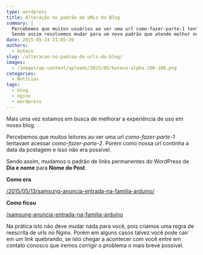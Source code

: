 ```yaml
---
type: wordpress
title: Alteração no padrão de URLs do Blog
summary: |
  Percebemos que muitos usuários ao ver uma url como-fazer-parte-1 tentavam acessar como-fazer-parte-2. Porém como nossa url continha a data da postagem e isso não era possível.
  Sendo assim resolvemos mudar para um novo padrão que atende melhor nossos leitores.
date: 2015-05-24 21:05:39
authors:
  - buteco
slug: /alteracao-no-padrao-de-urls-do-blog/
images:
  - /images/wp-content/uploads/2015/05/buteco-alpha-100-100.png
categories:
  - Notícias
tags:
  - blog
  - nginx
  - wordpress
---
```


Mais uma vez estamos em busca de melhorar a experiência de uso em nosso blog.

Percebemos que muitos leitores ao ver uma url <em>como-fazer-parte-1</em> tentavam acessar <em>como-fazer-parte-2</em>. Porém como nossa url continha a data da postagem e isso não era possível.

Sendo assim, mudamos o padrão de links permanentes do WordPress de <strong>Dia e nome</strong> para <strong>Nome do Post</strong>.

<strong>Como era</strong>

<a href="/samsung-anuncia-entrada-na-familia-arduino" target="_blank">/2015/05/13/samsung-anuncia-entrada-na-familia-arduino/</a>

<strong>Como ficou</strong>

<a href="/samsung-anuncia-entrada-na-familia-arduino" target="_blank">/samsung-anuncia-entrada-na-familia-arduino</a>

Na prática isto não deve mudar nada para você, pois criamos uma regra de reescrita de urls no Nginx. Porém em alguns casos talvez você pode cair em um link quebrando, se isto chegar a acontecer com você entre em contato conosco que iremos corrigir o problema o mais breve possível.
